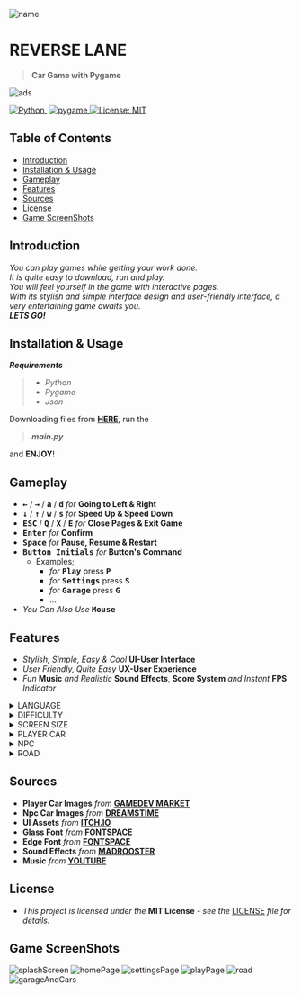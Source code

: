 ![name](https://user-images.githubusercontent.com/102368077/201541197-e19e6c83-66f6-4074-a5cb-d63fb12d1742.png)



# REVERSE LANE

> **Car Game with Pygame**

![ads](https://user-images.githubusercontent.com/102368077/201525213-ffe28b2a-de2d-4a9f-8112-fa7203e9f3b2.jpg)


[![Python](https://img.shields.io/badge/-Python-05122A?style=flat&logo=python)&nbsp;](https://www.python.org/)
[![pygame](https://user-images.githubusercontent.com/102368077/201520418-a8cd7ee4-411f-43ce-996b-bb774ca9b540.svg)
](https://www.pygame.org/)
[![License: MIT](https://img.shields.io/badge/License-MIT-yellow.svg)](https://opensource.org/licenses/MIT)

## Table of Contents

- [Introduction](#Introduction)
- [Installation & Usage](#Installation-&-Usage)
- [Gameplay](#Gameplay)
- [Features](#Features)
- [Sources](#Sources)
- [License](#License)
- [Game ScreenShots](#Game-ScreenShots)

## Introduction

*You can play games while getting your work done.<br>
It is quite easy to download, run and play.<br>
You will feel yourself in the game with interactive pages.<br>
With its stylish and simple interface design and user-friendly interface, a very entertaining game awaits you.<br>
**LETS GO!***


## Installation & Usage

***Requirements***
> - *Python*
> - *Pygame*
> - *Json*

Downloading files from **[HERE](https://github.com/destrochloridium/REVERSE-LANE/archive/refs/heads/main.zip)**, run the
> ***main.py***

and **ENJOY**!


## Gameplay
- **<kbd>&larr;</kbd>** / **<kbd>&rarr;</kbd>** / **<kbd>a</kbd>** / **<kbd>d</kbd>** *for* **Going to Left & Right**
- **<kbd>&darr;</kbd>** / **<kbd>&uarr;</kbd>** / **<kbd>w</kbd>** / **<kbd>s</kbd>** *for* **Speed Up & Speed Down**
- **<kbd>ESC</kbd>** / **<kbd>Q</kbd>** / **<kbd>X</kbd>** / **<kbd>E</kbd>** *for* **Close Pages & Exit Game**
- **<kbd>Enter</kbd>** *for* **Confirm**
- **<kbd>Space</kbd>** *for* **Pause, Resume & Restart**
- **<kbd>Button Initials</kbd>** *for* **Button's Command**
    - Examples;
        - *for* **<kbd>Play</kbd>** press **<kbd>P</kbd>**
        - *for* **<kbd>Settings</kbd>** press **<kbd>S</kbd>**
        - *for* **<kbd>Garage</kbd>** press **<kbd>G</kbd>**
        - ...
- *You Can Also Use* **<kbd>Mouse</kbd>**


## Features

- *Stylish, Simple, Easy & Cool* **UI-User Interface**
- *User Friendly, Quite Easy* **UX-User Experience**
- *Fun* **Music** *and Realistic* **Sound Effects**, **Score System** *and Instant* **FPS** *Indicator*

<details>
  <summary>LANGUAGE</summary>

  - **3** *different* **Language** *options*
    - *Turkish*
    - *English*
    - *German*
</details>

<details>
  <summary>DIFFICULTY</summary>

  - **3** *different* **Difficulty** *levels*
    - *Easy*
    - *Medium*
    - *Hard*
</details>

<details>
  <summary>SCREEN SIZE</summary>

  - **6** *different* **Screen Size** *options*
    - *144*
    - *225*
    - *288*
    - *360*
    - *480*
    - *720*
  > *TO CHANGE THE SCREEN SIZE AFTER SELECTING IT, YOU MUST CLOSE & OPEN THE GAME BUT THEY CAN BE USED IMMEDIATELY AFTER THE OTHER SETTINGS HAVE BEEN CHANGED AND SAVED.*
</details>

<details>
  <summary>PLAYER CAR</summary>

  - **6** *different* **Super Cars** *with* **3** **Color** *options*
    - *Porsche*
    - *Maserati*
    - *Pagani*
    - *Lamborghini*
    - *Ferrari*
    - *Bugatti*
  - A total of **18 Super Cars** each one unique contains features.
    - *Speed*
    - *Handling*
    - *braking*
</details>

<details>
  <summary>NPC</summary>

  - **32+** *different* **NPC** *images*
</details>

<details>
  <summary>ROAD</summary>

  - **4+** *different* **ROAD** *options*
    - *City*
    - *Jungle*
    - *Desert*
    - *Mountain*
</details>



## Sources
- **Player Car Images** *from* **[GAMEDEV MARKET](https://www.gamedevmarket.net/asset/2d-super-cars-free-sample/)**
- **Npc Car Images** *from* **[DREAMSTIME](https://www.dreamstime.com/)**
- **UI Assets** *from* **[ITCH.IO](https://wenrexa.itch.io/holoui)**
- **Glass Font** *from* **[FONTSPACE](https://www.fontspace.com/glass-font-f31437)**
- **Edge Font** *from* **[FONTSPACE](https://www.fontspace.com/edge-of-the-galaxy-font-f45748)**
- **Sound Effects** *from* **[MADROOSTER](https://tr.madrooster.co/)**
- **Music** *from* **[YOUTUBE](https://youtu.be/FVh6Dflv8IA)**


## License  
- *This project is licensed under the* **MIT License** - *see the* [LICENSE](LICENSE) *file for details.*


## Game ScreenShots
![splashScreen](https://user-images.githubusercontent.com/102368077/201526011-1a933231-e1ae-42ec-81fc-1f084705366d.png)
![homePage](https://user-images.githubusercontent.com/102368077/201526131-ffb5eb04-92ed-4df7-8df2-5b711bd4bf1b.png)
![settingsPage](https://user-images.githubusercontent.com/102368077/201526015-ef250e4a-574d-4ee5-999f-1bf614fc32db.png)
![playPage](https://user-images.githubusercontent.com/102368077/201526153-fbf0b6ab-a9e2-47f2-9b4c-622ef1719cab.png)
![road](https://user-images.githubusercontent.com/102368077/201526232-3dcc614d-c0cc-47bd-9f1f-bc44f091e049.jpg)
![garageAndCars](https://user-images.githubusercontent.com/102368077/201526324-1e3bfdbc-d62d-48e5-843d-7bd5609b668e.gif)
